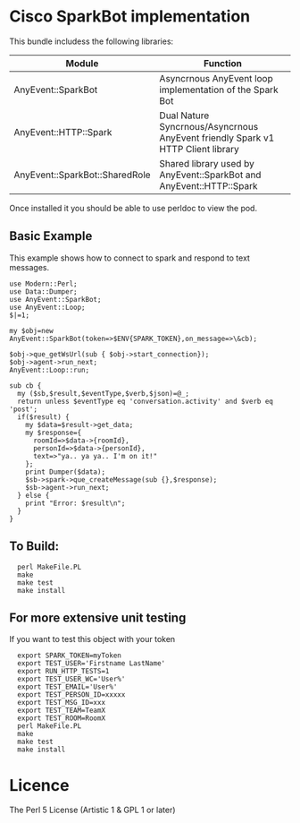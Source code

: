 
# Cisco SparkBot implementation

This bundle includess the following libraries:

| Module | Function |
|--------|----------|
| AnyEvent::SparkBot | Asyncrnous AnyEvent loop implementation of the Spark Bot |
| AnyEvent::HTTP::Spark | Dual Nature Syncrnous/Asyncrnous AnyEvent friendly Spark v1 HTTP Client library |
| AnyEvent::SparkBot::SharedRole | Shared library used by AnyEvent::SparkBot and AnyEvent::HTTP::Spark |

Once installed it you should be able to use perldoc to view the pod.

## Basic Example

This example shows how to connect to spark and respond to text messages.
```
use Modern::Perl;
use Data::Dumper;
use AnyEvent::SparkBot;
use AnyEvent::Loop;
$|=1;

my $obj=new AnyEvent::SparkBot(token=>$ENV{SPARK_TOKEN},on_message=>\&cb);

$obj->que_getWsUrl(sub { $obj->start_connection});
$obj->agent->run_next;
AnyEvent::Loop::run;

sub cb {
  my ($sb,$result,$eventType,$verb,$json)=@_;
  return unless $eventType eq 'conversation.activity' and $verb eq 'post';
  if($result) {
    my $data=$result->get_data;
    my $response={
      roomId=>$data->{roomId},
      personId=>$data->{personId},
      text=>"ya.. ya ya.. I'm on it!"
    };
    print Dumper($data);
    $sb->spark->que_createMessage(sub {},$response);
    $sb->agent->run_next;
  } else {
    print "Error: $result\n";
  }
}
```

## To Build:
```
  perl MakeFile.PL
  make
  make test
  make install
```

## For more extensive unit testing

If you want to test this object with your token
```
  export SPARK_TOKEN=myToken
  export TEST_USER='Firstname LastName'
  export RUN_HTTP_TESTS=1
  export TEST_USER_WC='User%'
  export TEST_EMAIL='User%'
  export TEST_PERSON_ID=xxxxx
  export TEST_MSG_ID=xxx
  export TEST_TEAM=TeamX
  export TEST_ROOM=RoomX
  perl MakeFile.PL
  make
  make test
  make install
```

# Licence

The Perl 5 License (Artistic 1 & GPL 1 or later)

